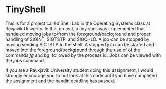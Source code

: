 # TinyShell

This is for a project called Shell Lab in the Operating Systems class at Reyjavik Univerity. In this project, a tiny shell was implemented that handeled moving jobs to/from the foreground/background and proper handling of SIGINT, SIGTSTP, and SIGCHLD. A job can be stopped by moving sending SIGTSTP to the shell. A stopped job can be started and moved into the foreground/background through the use of of the commands *fg* and *bg*, followed by the process id. Jobs can be viewed with the *jobs* command.

If you are a Reykjavik University student doing this assignment, I would strongly encourage you to not look at this code until you have completed the assignment and the handin deadline has passed.
